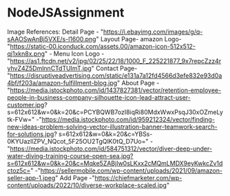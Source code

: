 # NodeJSAssignment
Image References:
Detail Page - "https://i.ebayimg.com/images/g/q-sAAOSwAnBj5VXE/s-l1600.png"
Layout Page- amazon Logo- "https://static-00.iconduck.com/assets.00/amazon-icon-512x512-qj1xkn8x.png"
          - Menu Icon Logo -"https://as1.ftcdn.net/v2/jpg/02/25/22/18/1000_F_225221877_9x7repcZzz4ryhvZ4Z5DmlnnCTdTUImT.jpg"
Contact Page- "https://disruptiveadvertising.com/static/e131a7a12fd4566d3efe832e93d0a4bf/f203a/amazon-fulfillment-blog.jpg"
About Page -"https://media.istockphoto.com/id/1437827381/vector/retention-employee-people-in-business-company-silhouette-icon-lead-attract-user-customer.jpg? 
              s=612x612&w=0&k=20&c=PCYBQWB7ozI8iqRi80MdxWwxPsqJ30xOZmeLytk-FVw="
          -"https://media.istockphoto.com/id/959212324/vector/finding-new-ideas-problem-solving-vector-illustration-banner-teamwork-search-for-solutions.jpg? 
            s=612x612&w=0&k=20&c=YBSs-0KYUazllZPV_NQcot_5F25OU2TgQlK0tQ_D7Uo="
          -"https://media.istockphoto.com/id/584751312/vector/diver-deep-under-water-diving-training-course-open-sea.jpg?s=612x612&w=0&k=20&c=Mqke5ZABjIw0sLKxx2cMQmLMDX9eyKwkcZv1dctoz5c="
          -"https://sellermobile.com/wp-content/uploads/2021/09/amazon-seller-app-1.jpeg"
Add Page -"https://chiefmarketer.com/wp-content/uploads/2022/10/diverse-workplace-scaled.jpg"


